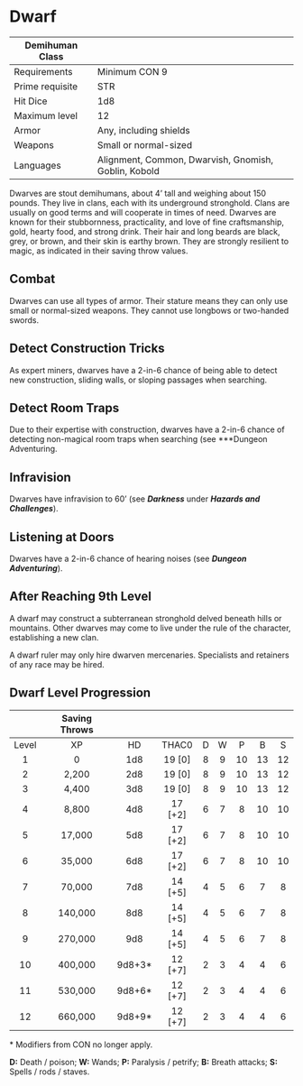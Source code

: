 # Dwarf

| Demihuman Class |                                                      |
| --------------- | ---------------------------------------------------- |
| Requirements    | Minimum CON 9                                        |
| Prime requisite | STR                                                  |
| Hit Dice        | 1d8                                                  |
| Maximum level   | 12                                                   |
| Armor          | Any, including shields                               |
| Weapons         | Small or normal-sized                                |
| Languages       | Alignment, Common, Dwarvish, Gnomish, Goblin, Kobold |


Dwarves are stout demihumans, about 4’ tall and weighing about 150 pounds. They live in clans, each with its underground stronghold. Clans are usually on good terms and will cooperate in times of need. Dwarves are known for their stubbornness, practicality, and love of fine craftsmanship, gold, hearty food, and strong drink. Their hair and long beards are black, grey, or brown, and their skin is earthy brown. They are strongly resilient to magic, as indicated in their saving throw values.

## Combat

Dwarves can use all types of armor. Their stature means they can only use small or normal-sized weapons. They cannot use longbows or two-handed swords.

## Detect Construction Tricks

As expert miners, dwarves have a 2-in-6 chance of being able to detect new construction, sliding walls, or sloping passages when searching.

## Detect Room Traps

Due to their expertise with construction, dwarves have a 2-in-6 chance of detecting non-magical room traps when searching (see ***Dungeon Adventuring.

## Infravision

Dwarves have infravision to 60’ (see ***Darkness*** under ***Hazards and Challenges***).

## Listening at Doors

Dwarves have a 2-in-6 chance of hearing noises (see ***Dungeon Adventuring***).

## After Reaching 9th Level

A dwarf may construct a subterranean stronghold delved beneath hills or mountains. Other dwarves may come to live under the rule of the character, establishing a new clan.

A dwarf ruler may only hire dwarven mercenaries. Specialists and retainers of any race may be hired.

## Dwarf Level Progression

|       | Saving Throws |        |         |      |      |      |      |      |
| :---: | :-----------: | :----: | :-----: | :--: | :--: | :--: | :--: | :--: |
| Level |      XP       |   HD   |  THAC0  |  D   |  W   |  P   |  B   |  S   |
|   1   |       0       |  1d8   | 19 [0]  |  8   |  9   |  10  |  13  |  12  |
|   2   |     2,200     |  2d8   | 19 [0]  |  8   |  9   |  10  |  13  |  12  |
|   3   |     4,400     |  3d8   | 19 [0]  |  8   |  9   |  10  |  13  |  12  |
|   4   |     8,800     |  4d8   | 17 [+2] |  6   |  7   |  8   |  10  |  10  |
|   5   |    17,000     |  5d8   | 17 [+2] |  6   |  7   |  8   |  10  |  10  |
|   6   |    35,000     |  6d8   | 17 [+2] |  6   |  7   |  8   |  10  |  10  |
|   7   |    70,000     |  7d8   | 14 [+5] |  4   |  5   |  6   |  7   |  8   |
|   8   |    140,000    |  8d8   | 14 [+5] |  4   |  5   |  6   |  7   |  8   |
|   9   |    270,000    |  9d8   | 14 [+5] |  4   |  5   |  6   |  7   |  8   |
|  10   |    400,000    | 9d8+3* | 12 [+7] |  2   |  3   |  4   |  4   |  6   |
|  11   |    530,000    | 9d8+6* | 12 [+7] |  2   |  3   |  4   |  4   |  6   |
|  12   |    660,000    | 9d8+9* | 12 [+7] |  2   |  3   |  4   |  4   |  6   |

\* Modifiers from CON no longer apply.

**D:** Death / poison; **W:** Wands; **P:** Paralysis / petrify; **B:** Breath attacks; **S:** Spells / rods / staves.